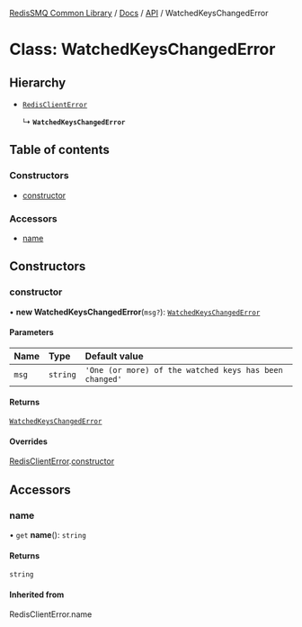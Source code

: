 [RedisSMQ Common Library](../../../README.md) / [Docs](../../README.md) / [API](../README.md) / WatchedKeysChangedError

# Class: WatchedKeysChangedError

## Hierarchy

- [`RedisClientError`](RedisClientError.md)

  ↳ **`WatchedKeysChangedError`**

## Table of contents

### Constructors

- [constructor](WatchedKeysChangedError.md#constructor)

### Accessors

- [name](WatchedKeysChangedError.md#name)

## Constructors

### constructor

• **new WatchedKeysChangedError**(`msg?`): [`WatchedKeysChangedError`](WatchedKeysChangedError.md)

#### Parameters

| Name | Type | Default value |
| :------ | :------ | :------ |
| `msg` | `string` | `'One (or more) of the watched keys has been changed'` |

#### Returns

[`WatchedKeysChangedError`](WatchedKeysChangedError.md)

#### Overrides

[RedisClientError](RedisClientError.md).[constructor](RedisClientError.md#constructor)

## Accessors

### name

• `get` **name**(): `string`

#### Returns

`string`

#### Inherited from

RedisClientError.name

